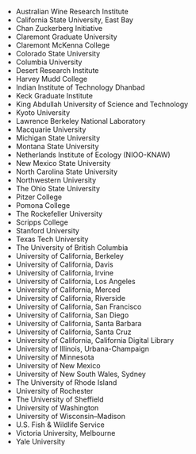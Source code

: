<ul class="member-list">
  <li>Australian Wine Research Institute</li>
  <li>California State University, East Bay</li>
  <li>Chan Zuckerberg Initiative</li>
  <li>Claremont Graduate University</li>
  <li>Claremont McKenna College</li>
  <li>Colorado State University</li>
  <li>Columbia University</li>
  <li>Desert Research Institute</li>
  <li>Harvey Mudd College</li>
  <li>Indian Institute of Technology Dhanbad</li>
  <li>Keck Graduate Institute</li>
  <li>King Abdullah University of Science and Technology</li>
  <li>Kyoto University</li>
  <li>Lawrence Berkeley National Laboratory</li>
  <li>Macquarie University</li>
  <li>Michigan State University</li>
  <li>Montana State University</li>
  <li>Netherlands Institute of Ecology (NIOO-KNAW)</li>
  <li>New Mexico State University</li>
  <li>North Carolina State University</li>
  <li>Northwestern University</li>
  <li>The Ohio State University</li>
  <li>Pitzer College</li>
  <li>Pomona College</li>
  <li>The Rockefeller University</li>
  <li>Scripps College</li>
  <li>Stanford University</li> 
  <li>Texas Tech University</li>
  <li>The University of British Columbia</li>
  <li>University of California, Berkeley</li>
  <li>University of California, Davis</li>
  <li>University of California, Irvine</li>
  <li>University of California, Los Angeles</li>
  <li>University of California, Merced</li>
  <li>University of California, Riverside</li>
  <li>University of California, San Francisco</li>
  <li>University of California, San Diego</li>
  <li>University of California, Santa Barbara</li>
  <li>University of California, Santa Cruz</li>        
  <li>University of California, California Digital Library</li>
  <li>University of Illinois, Urbana-Champaign</li>
  <li>University of Minnesota</li>
  <li>University of New Mexico</li>
  <li>University of New South Wales, Sydney</li>
  <li>The University of Rhode Island</li>
  <li>University of Rochester</li>
  <li>The University of Sheffield</li>
  <li>University of Washington</li>
  <li>University of Wisconsin–Madison</li>
  <li>U.S. Fish &amp; Wildlife Service</li>
  <li>Victoria University, Melbourne</li>
  <li>Yale University</li>
</ul>
